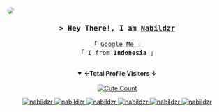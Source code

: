 <!--
<h2 align="center">
  Welcome to !
  <img src="https://media.giphy.com/media/hvRJCLFzcasrR4ia7z/giphy.gif" width="28">
</h2> -->
<img align="center" src="https://i.pinimg.com/originals/97/41/f0/9741f0c6151635b29300e6f7656e1644.gif" style="border-radius: 10px;"/>

<!-- Intro  -->
<h3 align="center">
        <samp>&gt; Hey There!, I am
                <b><a target="_blank" href="https://nabildzr.xyz">Nabildzr</a></b>
        </samp>
</h3>

<p align="center"> 
  <samp>
    <a href="https://www.google.com/search?q=nabildzr">「 Google Me 」</a>
    <br>
    「 I from <b>Indonesia</b> 」
    <br>
    <br>
  </samp>
</p>


<details open align="center">
<summary><b>←Total Profile Visitors ↓</b></summary>
<br>
<a href="https://www.instagram.com/fatih_frdaus"><img alt="Cute Count" src="https://count.getloli.com/get/@Nabildzr?theme=rule34"/></a>
</details>
</div>

<p align="center">
 <a href="https://nabildzr.xyz" target="blank">
  <img src="https://img.shields.io/badge/Website-DC143C?style=for-the-badge&logo=medium&logoColor=white" alt="nabildzr" />
 </a>
 <a href="https://linkedin.com/in/nabildzr_" target="_blank">
  <img src="https://img.shields.io/badge/LinkedIn-0077B5?style=for-the-badge&logo=linkedin&logoColor=white" alt="nabildzr"/>
 </a>
 <a href="https://dev.to/nabildzr" target="_blank">
  <img src="https://img.shields.io/badge/dev.to-0A0A0A?style=for-the-badge&logo=dev.to&logoColor=white" alt="nabildzr" />
 </a>
 <a href="https://twitter.com/nabildzr" target="_blank">
  <img src="https://img.shields.io/badge/Twitter-1DA1F2?style=for-the-badge&logo=twitter&logoColor=white" alt="nabildzr"/>
 </a>
 <a href="https://instagram.com/nabildzr" target="_blank">
  <img src="https://img.shields.io/badge/Instagram-fe4164?style=for-the-badge&logo=instagram&logoColor=white" alt="nabildzr" />
 </a> 
 <a href="https://facebook.com/nabildzr" target="_blank">
  <img src="https://img.shields.io/badge/Facebook-20BEFF?&style=for-the-badge&logo=facebook&logoColor=white" alt="nabildzr"  />
  </a> 
</p>
<br />



<!-- ![Javascript](https://img.shields.io/badge/Javascript-F0DB4F?style=for-the-badge&labelColor=black&logo=javascript&logoColor=F0DB4F)
![React](https://img.shields.io/badge/-React-61DBFB?style=for-the-badge&labelColor=black&logo=react&logoColor=61DBFB)
![Next.js](https://img.shields.io/badge/next.js-000000?style=for-the-badge&logo=nextdotjs&logoColor=white)
![Nodejs](https://img.shields.io/badge/Nodejs-3C873A?style=for-the-badge&labelColor=black&logo=node.js&logoColor=3C873A)
![Express.js](https://img.shields.io/badge/Express.js-000000?style=for-the-badge&logo=express&logoColor=white)
![HTML](https://img.shields.io/badge/HTML5-E34F26?style=for-the-badge&logo=html5&logoColor=white)
![CSS3](https://img.shields.io/badge/CSS3-1572B6?style=for-the-badge&logo=css3&logoColor=white)

![Tailwind](https://img.shields.io/badge/Tailwind_CSS-092749?style=for-the-badge&logo=tailwindcss&logoColor=06B6D4&labelColor=000000)
![Bootstrap](https://img.shields.io/badge/Bootstrap-563D7C?style=for-the-badge&logo=bootstrap&logoColor=white)
![Markdown](https://img.shields.io/badge/Markdown-000000?style=for-the-badge&logo=markdown&logoColor=white)

![VSCode](https://img.shields.io/badge/Visual_Studio-0078d7?style=for-the-badge&logo=visual%20studio&logoColor=white)
![Git](https://img.shields.io/badge/Git-F05032?style=for-the-badge&logo=git&logoColor=white) -->

<br/>
<!--
<hr/>
<br/>

 <p align="center">
  <a href="https://github.com/nabildzr">
    <img src="https://github-readme-streak-stats.herokuapp.com/?user=alsiam&theme=radical&border=7F3FBF&background=0D1117" alt="Nabildzr's GitHub streak"/>
  </a>
</p> -->

<!-- <p align="center">
  <a href="https://github.com/nabildzr">
    <img src="https://github-profile-summary-cards.vercel.app/api/cards/profile-details?username=nabildzr&theme=radical" alt="Nabildzr GitHub Contribution"/>
  </a>
</p>

<a> 
    <a href="https://github.com/nabildzr"><img alt="Nabildzr Github Stats" src="https://denvercoder1-github-readme-stats.vercel.app/api?username=nabildzr&show_icons=true&count_private=true&theme=react&border_color=7F3FBF&bg_color=0D1117&title_color=F85D7F&icon_color=F8D866" height="192px" width="49.5%"/></a>
  <a href="https://github.com/nabildzr"><img alt="Nabildzr Top Languages" src="https://denvercoder1-github-readme-stats.vercel.app/api/top-langs/?username=nabildzr&langs_count=8&layout=compact&theme=react&border_color=7F3FBF&bg_color=0D1117&title_color=F85D7F&icon_color=F8D866" height="192px" width="49.5%"/></a> -->
  <br/>
</a>
